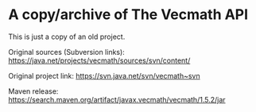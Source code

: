 
A copy/archive of The Vecmath API
=======================================

This is just a copy of an old project.

Original sources (Subversion links): https://java.net/projects/vecmath/sources/svn/content/

Original project link: https://svn.java.net/svn/vecmath~svn 

Maven release: https://search.maven.org/artifact/javax.vecmath/vecmath/1.5.2/jar

